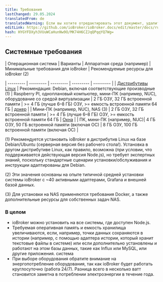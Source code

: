 ```yaml
---
title: Требования
lastChanged: 29.05.2024
translatedFrom: de
translatedWarning: Если вы хотите отредактировать этот документ, удалите поле «translationFrom», в противном случае этот документ будет снова автоматически переведен
editLink: https://github.com/ioBroker/ioBroker.docs/edit/master/docs/ru/install/requirements.md
hash: HYGYFDXyh3VUuWCaHunNw9O/MK74H6CZJqQPqqYQ7Wg=
---
```

## Системные требования
| Операционная система | Варианты | Аппаратная среда (например) | Минимальные требования для ioBroker | Рекомендуемые ресурсы для ioBroker (2)

| --------- | --------- | --------- | --------- | --------- |
| [Дистрибутивы Linux](./#de/documentation/install/linux.md) | Рекомендация: Debian, включая соответствующие производные (1) | Raspberry PI, одноплановый компьютер, мини-ПК (например, NUC), оборудование со средой виртуализации | 2 ГБ ОЗУ, 32 ГБ встроенной памяти | >= 4 ГБ (лучше 6–8 ГБ) ОЗУ, >= емкость встроенной памяти 64 ГБ | [докер](./#de/documentation/install/docker.md) | | Мини-ПК (например, NUC), NAS (3) | 2 ГБ ОЗУ, 32 ГБ встроенной памяти | >= 4 ГБ (лучше 6–8 ГБ) ОЗУ, >= емкость встроенной памяти 64 ГБ | [Окна](./#de/documentation/windows.md) | | ПК, мини-ПК (например, NUC)| 4 ГБ ОЗУ, 50 ГБ встроенной памяти (включая ОС) | 8 ГБ ОЗУ, 100 ГБ встроенной памяти (включая ОС) |

(1) Рекомендуется установить ioBroker в дистрибутив Linux на базе Debian/Ubuntu (серверная версия без рабочего стола!). Установка в другом дистрибутиве Linux, как правило, возможна (при условии, что поддерживается действующая версия Node.js), но требует экспертных знаний, поскольку стандартные сценарии установки/обслуживания и инструкции адаптированы для Debian.

(2) Эти значения основаны на опыте типичной средней установки системы ioBroker с ~40 активными адаптерами, Grafana и внешней базой данных.

 (3) Для установки на NAS применяются требования Docker, а также дополнительные ресурсы для собственных задач NAS.

### В целом
- ioBroker можно установить на все системы, где доступен Node.js.
- Требуемая оперативная память и емкость хранилища увеличиваются, если, например, точки данных сохраняются в истории (например, с помощью адаптера истории, который хранит текстовые файлы в системе) или если дополнительно установлены и работают на этом базы данных, такие как Influx или MySQL, или другие приложения. система
- При выборе оборудования обратите внимание на энергопотребление оборудования, так как ioBroker будет работать круглосуточно (работа 24/7). Разница всего в несколько ватт становится заметна в потреблении электроэнергии в течение года.
